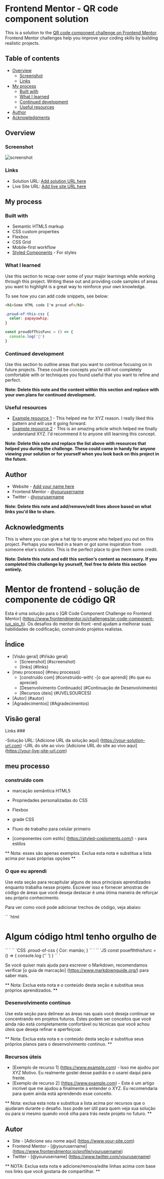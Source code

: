 # Frontend Mentor - QR code component solution

This is a solution to the [QR code component challenge on Frontend Mentor](https://www.frontendmentor.io/challenges/qr-code-component-iux_sIO_H). Frontend Mentor challenges help you improve your coding skills by building realistic projects. 


## Table of contents

- [Overview](#overview)
  - [Screenshot](#screenshot)
  - [Links](#links)
- [My process](#my-process)
  - [Built with](#built-with)
  - [What I learned](#what-i-learned)
  - [Continued development](#continued-development)
  - [Useful resources](#useful-resources)
- [Author](#author)
- [Acknowledgments](#acknowledgments)


## Overview

### Screenshot

![screenshot](./images/screenshot.png)


### Links

- Solution URL: [Add solution URL here](https://your-solution-url.com)
- Live Site URL: [Add live site URL here](https://your-live-site-url.com)

## My process

### Built with

- Semantic HTML5 markup
- CSS custom properties
- Flexbox
- CSS Grid
- Mobile-first workflow
- [Styled Components](https://styled-components.com/) - For styles


### What I learned

Use this section to recap over some of your major learnings while working through this project. Writing these out and providing code samples of areas you want to highlight is a great way to reinforce your own knowledge.

To see how you can add code snippets, see below:

```html
<h1>Some HTML code I'm proud of</h1>
```
```css
.proud-of-this-css {
  color: papayawhip;
}
```
```js
const proudOfThisFunc = () => {
  console.log('🎉')
}
```



### Continued development

Use this section to outline areas that you want to continue focusing on in future projects. These could be concepts you're still not completely comfortable with or techniques you found useful that you want to refine and perfect.

**Note: Delete this note and the content within this section and replace with your own plans for continued development.**

### Useful resources

- [Example resource 1](https://www.example.com) - This helped me for XYZ reason. I really liked this pattern and will use it going forward.
- [Example resource 2](https://www.example.com) - This is an amazing article which helped me finally understand XYZ. I'd recommend it to anyone still learning this concept.

**Note: Delete this note and replace the list above with resources that helped you during the challenge. These could come in handy for anyone viewing your solution or for yourself when you look back on this project in the future.**

## Author

- Website - [Add your name here](https://www.your-site.com)
- Frontend Mentor - [@yourusername](https://www.frontendmentor.io/profile/yourusername)
- Twitter - [@yourusername](https://www.twitter.com/yourusername)

**Note: Delete this note and add/remove/edit lines above based on what links you'd like to share.**

## Acknowledgments

This is where you can give a hat tip to anyone who helped you out on this project. Perhaps you worked in a team or got some inspiration from someone else's solution. This is the perfect place to give them some credit.

**Note: Delete this note and edit this section's content as necessary. If you completed this challenge by yourself, feel free to delete this section entirely.**


# Mentor de frontend - solução de componente de código QR 

 Esta é uma solução para o [QR Code Component Challenge no Frontend Mentor] (https://www.frontendmentor.io/challenges/qr-code-component-iux_sio_h). Os desafios do mentor do front -end ajudam a melhorar suas habilidades de codificação, construindo projetos realistas. 


 ## Índice 

 - [Visão geral] (#Visão geral) 
   - [Screenshot] (#screenshot) 
   - [links] (#links) 
 - [meu processo] (#meu processo) 
   - [construído com] (#construído-with) 
   -[o que aprendi] (#o que eu apreciei) 
   - [Desenvolvimento Continuado] (#Continuação de Desenvolvimento) 
   - [Recursos úteis] (#UVELSOURCES) 
 - [Autor] (#autor) 
 - [Agradecimentos] (#Agradecimentos) 



 ## Visão geral 

 

 Links ### 

 -Solução URL: [Adicione URL da solução aqui] (https://your-solution-url.com) 
 -URL do site ao vivo: [Adicione URL do site ao vivo aqui] (https://your-live-site-url.com) 

 ## meu processo 

 ### construído com 

 - marcação semântica HTML5 
 - Propriedades personalizadas do CSS 
 - Flexbox 
 - grade CSS 
 - Fluxo de trabalho para celular primeiro 

 - [componentes com estilo] (https://styled-coploments.com/) - para estilos 

 ** Nota: esses são apenas exemplos. Exclua esta nota e substitua a lista acima por suas próprias opções ** 

 ### O que eu aprendi 

 Use esta seção para recapitular alguns de seus principais aprendizados enquanto trabalha nesse projeto. Escrever isso e fornecer amostras de código de áreas que você deseja destacar é uma ótima maneira de reforçar seu próprio conhecimento. 

 Para ver como você pode adicionar trechos de código, veja abaixo: 

 `` `html 
 <H1> Algum código html tenho orgulho de </h1> 
 `` ` 
 `` `CSS 
 .proud-of-css { 
   Cor: mamão; 
 } 
 `` ` 
 `` `JS 
 const pouefththisfunc = () => { 
   console.log ('' ') 
 } 
 `` ` 

 Se você quiser mais ajuda para escrever o Markdown, recomendamos verificar [o guia de marcação] (https://www.markdownguide.org/) para saber mais. 

 ** Nota: Exclua esta nota e o conteúdo desta seção e substitua seus próprios aprendizados. ** 

 ### Desenvolvimento contínuo 

 Use esta seção para delinear as áreas nas quais você deseja continuar se concentrando em projetos futuros. Estes podem ser conceitos que você ainda não está completamente confortável ou técnicas que você achou úteis que deseja refinar e aperfeiçoar. 

 ** Nota: Exclua esta nota e o conteúdo desta seção e substitua seus próprios planos para o desenvolvimento contínuo. ** 

 ### Recursos úteis 

 - [Exemplo de recurso 1] (https://www.example.com) - Isso me ajudou por XYZ Motivo. Eu realmente gostei desse padrão e o usarei daqui para frente. 
 - [Exemplo de recurso 2] (https://www.example.com) - Este é um artigo incrível que me ajudou a finalmente a entender o XYZ. Eu recomendaria para quem ainda está aprendendo esse conceito. 

 ** Nota: exclua esta nota e substitua a lista acima por recursos que o ajudaram durante o desafio. Isso pode ser útil para quem veja sua solução ou para si mesmo quando você olha para trás neste projeto no futuro. ** 

 ## Autor 

 - Site - [Adicione seu nome aqui] (https://www.your-site.com) 
 - Frontend Mentor - [@yourusername] (https://www.frontendmentor.io/profile/yourusername) 
 - Twitter - [@yourusername] (https://www.twitter.com/yourusername) 

 ** NOTA: Exclua esta nota e adicione/remova/edite linhas acima com base nos links que você gostaria de compartilhar. ** 



